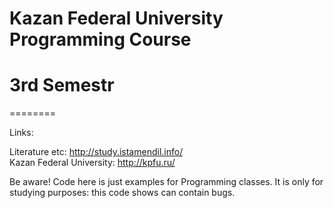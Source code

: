 # Kazan Federal University Programming Course
# 3rd Semestr
========  
  
Links:  
  
Literature etc: http://study.istamendil.info/  
Kazan Federal University: http://kpfu.ru/  
  
  
Be aware! Code here is just examples for Programming classes. It is only for studying purposes: this code shows can contain bugs.

